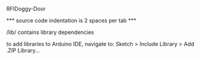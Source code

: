 RFIDoggy-Door

*** source code indentation is 2 spaces per tab ***


/lib/ contains library dependencies

to add libraries to Arduino IDE, navigate to: Sketch > Include Library > Add .ZIP Library...
